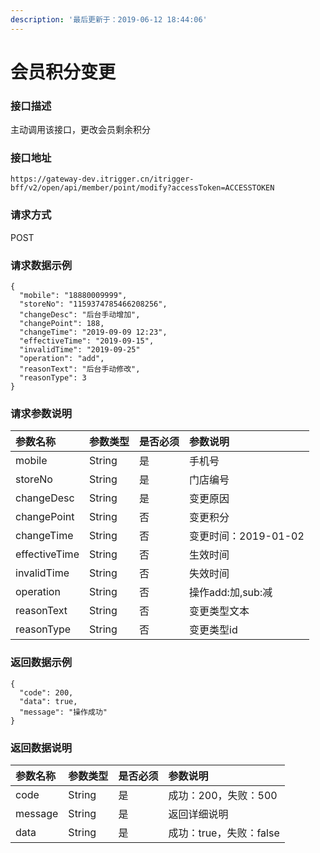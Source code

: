 ```yaml
---
description: '最后更新于：2019-06-12 18:44:06'
---
```


# 会员积分变更

### 接口描述

主动调用该接口，更改会员剩余积分

### 接口地址

```text
https://gateway-dev.itrigger.cn/itrigger-bff/v2/open/api/member/point/modify?accessToken=ACCESSTOKEN
```

### 请求方式

POST

### 请求数据示例

```text
{
  "mobile": "18880009999",
  "storeNo": "1159374785466208256",
  "changeDesc": "后台手动增加",
  "changePoint": 188,
  "changeTime": "2019-09-09 12:23",
  "effectiveTime": "2019-09-15",
  "invalidTime": "2019-09-25"
  "operation": "add",
  "reasonText": "后台手动修改",
  "reasonType": 3
}
```

### 请求参数说明

| 参数名称 | 参数类型 | 是否必须 | 参数说明 |
| :--- | :--- | :--- | :--- |
| mobile | String | 是 | 手机号 |
| storeNo | String | 是 | 门店编号 |
| changeDesc | String | 是 | 变更原因 |
| changePoint | String | 否 | 变更积分 |
| changeTime | String | 否 | 变更时间：2019-01-02 |
| effectiveTime | String | 否 | 生效时间 |
| invalidTime | String | 否 | 失效时间 |
| operation | String | 否 | 操作add:加,sub:减 |
| reasonText | String | 否 | 变更类型文本 |
| reasonType | String | 否 | 变更类型id |

### 返回数据示例

```text
{
  "code": 200,
  "data": true,
  "message": "操作成功"
}
```

### 返回数据说明

| 参数名称 | 参数类型 | 是否必须 | 参数说明 |
| :--- | :--- | :--- | :--- |
| code | String | 是 | 成功：200，失败：500 |
| message | String | 是 | 返回详细说明 |
| data | String | 是 | 成功：true，失败：false |

